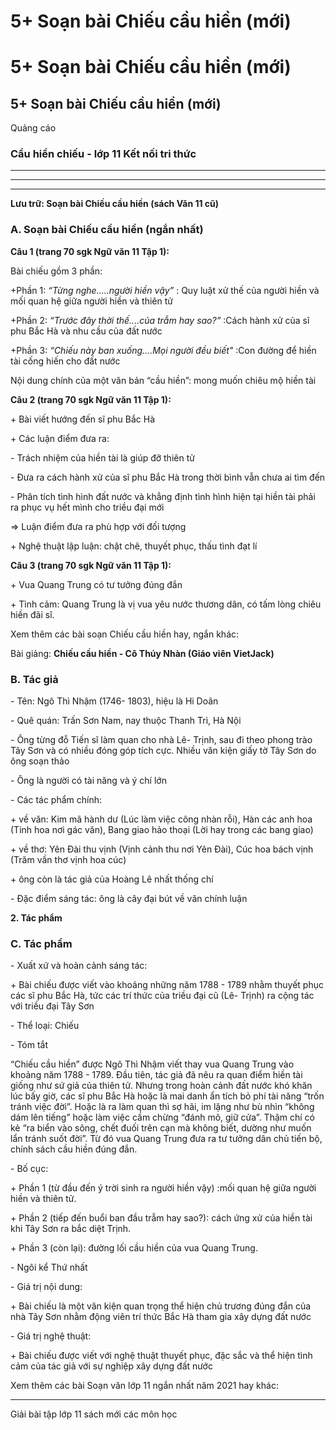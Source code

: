 # 5+ Soạn bài Chiếu cầu hiền (mới)

# 5+ Soạn bài Chiếu cầu hiền (mới)

## 5+ Soạn bài Chiếu cầu hiền (mới)

Quảng cáo

### Cầu hiền chiếu - lớp 11 Kết nối tri thức

* * *

* * *

* * *

**Lưu trữ: Soạn bài Chiếu cầu hiền (sách Văn 11 cũ)**

### **A. Soạn bài Chiếu cầu hiền (ngắn nhất)**

**Câu 1 (trang 70 sgk Ngữ văn 11 Tập 1):**

Bài chiếu gồm 3 phần: 

+Phần 1: _“Từng nghe.....người hiền vậy”_ : Quy luật xử thế của người hiền và mối quan hệ giữa người hiền và thiên tử 

+Phần 2: _“Trước đây thời thế....của trẫm hay sao?”_ :Cách hành xử của sĩ phu Bắc Hà và nhu cầu của đất nước 

+Phần 3: _“Chiếu này ban xuống….Mọi người đều biết"_ :Con đường để hiền tài cống hiến cho đất nước 

Nội dung chính của một văn bản “cầu hiền”: mong muốn chiêu mộ hiền tài 

**Câu 2 (trang 70 sgk Ngữ văn 11 Tập 1):**

\+ Bài viết hướng đến sĩ phu Bắc Hà 

\+ Các luận điểm đưa ra: 

\- Trách nhiệm của hiền tài là giúp đỡ thiên tử 

\- Đưa ra cách hành xử của sĩ phu Bắc Hà trong thời bình vẫn chưa ai tìm đến 

\- Phân tích tình hình đất nước và khẳng định tình hình hiện tại hiền tài phải ra phục vụ hết mình cho triều đại mới 

⇒ Luận điểm đưa ra phù hợp với đối tượng 

\+ Nghệ thuật lập luận: chặt chẽ, thuyết phục, thấu tình đạt lí 

**Câu 3 (trang 70 sgk Ngữ văn 11 Tập 1):**

\+ Vua Quang Trung có tư tưởng đúng đắn 

\+ Tình cảm: Quang Trung là vị vua yêu nước thương dân, có tấm lòng chiêu hiền đãi sĩ. 

Xem thêm các bài soạn Chiếu cầu hiền hay, ngắn khác:

Bài giảng: **Chiếu cầu hiền - Cô Thúy Nhàn (Giáo viên VietJack)**

### **B. Tác giả**

\- Tên: Ngô Thì Nhậm (1746- 1803), hiệu là Hi Doãn

\- Quê quán: Trấn Sơn Nam, nay thuộc Thanh Trì, Hà Nội

\- Ông từng đỗ Tiến sĩ làm quan cho nhà Lê- Trịnh, sau đi theo phong trào Tây Sơn và có nhiều đóng góp tích cực. Nhiều văn kiện giấy tờ Tây Sơn do ông soạn thảo

\- Ông là người có tài năng và ý chí lớn

\- Các tác phẩm chính:

\+ về văn: Kim mã hành dư (Lúc làm việc công nhàn rỗi), Hàn các anh hoa (Tinh hoa nơi gác văn), Bang giao hảo thoại (Lời hay trong các bang giao)

\+ về thơ: Yên Đài thu vịnh (Vịnh cảnh thu nơi Yên Đài), Cúc hoa bách vịnh (Trăm vần thơ vịnh hoa cúc)

\+ ông còn là tác giả của Hoàng Lê nhất thống chí

\- Đặc điểm sáng tác: ông là cây đại bút về văn chính luận

**2\. Tác phẩm**

### **C. Tác phẩm**

\- Xuất xứ và hoàn cảnh sáng tác: 

\+ Bài chiếu được viết vào khoảng những năm 1788 - 1789 nhằm thuyết phục các sĩ phu Bắc Hà, tức các trí thức của triều đại cũ (Lê- Trịnh) ra cộng tác với triều đại Tây Sơn

\- Thể loại: Chiếu

\- Tóm tắt 

“Chiếu cầu hiền” được Ngô Thì Nhậm viết thay vua Quang Trung vào khoảng năm 1788 - 1789. Đầu tiên, tác giả đã nêu ra quan điểm hiền tài giống như sứ giả của thiên tử. Nhưng trong hoàn cảnh đất nước khó khăn lúc bấy giờ, các sĩ phu Bắc Hà hoặc là mai danh ẩn tích bỏ phí tài năng “trốn tránh việc đời”. Hoặc là ra làm quan thì sợ hãi, im lặng như bù nhìn “không dám lên tiếng” hoặc làm việc cầm chừng “đánh mõ, giữ cửa”. Thậm chí có kẻ “ra biển vào sông, chết đuối trên cạn mà không biết, dường như muốn lẩn tránh suốt đời”. Từ đó vua Quang Trung đưa ra tư tưởng dân chủ tiến bộ, chính sách cầu hiền đúng đắn.

\- Bố cục: 

\+ Phần 1 (từ đầu đến ý trời sinh ra người hiền vậy) :mối quan hệ giữa người hiền và thiên tử.

\+ Phần 2 (tiếp đến buổi ban đầu trẫm hay sao?): cách ứng xử của hiền tài khi Tây Sơn ra bắc diệt Trịnh.

\+ Phần 3 (còn lại): đường lối cầu hiền của vua Quang Trung.

\- Ngôi kể Thứ nhất

\- Giá trị nội dung: 

\+ Bài chiếu là một văn kiện quan trọng thể hiện chủ trương đúng đắn của nhà Tây Sơn nhằm động viên trí thức Bắc Hà tham gia xây dựng đất nước

\- Giá trị nghệ thuật: 

\+ Bài chiếu được viết với nghệ thuật thuyết phục, đặc sắc và thể hiện tình cảm của tác giả với sự nghiệp xây dựng đất nước

Xem thêm các bài Soạn văn lớp 11 ngắn nhất năm 2021 hay khác:

* * *

Giải bài tập lớp 11 sách mới các môn học
